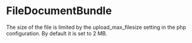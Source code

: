 FileDocumentBundle
==================

The size of the file is limited by the upload_max_filesize setting in the php configuration.  By default it is set to 2 MB.